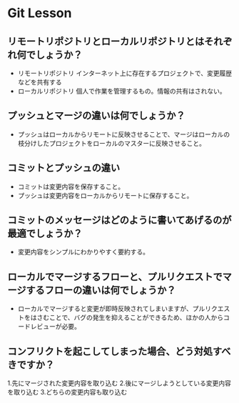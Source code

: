 # Git Lesson

## リモートリポジトリとローカルリポジトリとはそれぞれ何でしょうか？

- リモートリポジトリ
インターネット上に存在するプロジェクトで、変更履歴などを共有する
- ローカルリポジトリ
個人で作業を管理するもの。情報の共有はされない。

## プッシュとマージの違いは何でしょうか？

- プッシュはローカルからリモートに反映させることで、マージはローカルの枝分けしたプロジェクトをローカルのマスターに反映させること。

## コミットとプッシュの違い

- コミットは変更内容を保存すること。
- プッシュは変更内容をローカルからリモートに保存すること。

## コミットのメッセージはどのように書いてあげるのが最適でしょうか？

- 変更内容をシンプルにわかりやすく要約する。

## ローカルでマージするフローと、プルリクエストでマージするフローの違いは何でしょうか？

- ローカルでマージすると変更が即時反映されてしまいますが、プルリクエストをはさむことで、バグの発生を抑えることができるため、ほかの人からコードレビューが必要。

## コンフリクトを起こしてしまった場合、どう対処すべきですか？

1.先にマージされた変更内容を取り込む
2.後にマージしようとしている変更内容を取り込む
3.どちらの変更内容も取り込む
